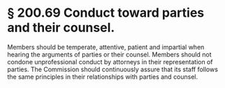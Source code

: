 # § 200.69   Conduct toward parties and their counsel.

Members should be temperate, attentive, patient and impartial when hearing the arguments of parties or their counsel. Members should not condone unprofessional conduct by attorneys in their representation of parties. The Commission should continuously assure that its staff follows the same principles in their relationships with parties and counsel. 





